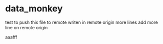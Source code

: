 # data_monkey
test to push this file to remote
writen in remote origin
more lines
add more line on remote origin

aaafff

